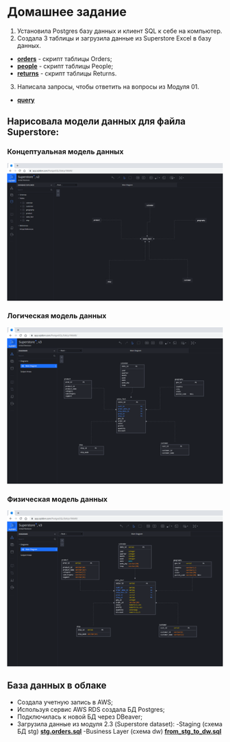 # Домашнее задание
1. Установила Postgres базу данных и клиент SQL к себе на компьютер.
2. Создала 3 таблицы и загрузила данные из Superstore Excel в базу данных.
- __[orders](https://github.com/ELenaUtrushkina/DE-101/blob/main/Module2/Orders.sql)__ - скрипт таблицы Orders;
- __[people](https://github.com/ELenaUtrushkina/DE-101/blob/main/Module2/People.sql)__ - скрипт таблицы People;
- __[returns](https://github.com/ELenaUtrushkina/DE-101/blob/main/Module2/Returns.sql)__ - скрипт таблицы Returns.
3. Написала запросы, чтобы ответить на вопросы из Модуля 01.
- __[query](https://github.com/ELenaUtrushkina/DE-101/blob/main/Module2/query.sql)__

## Нарисовала модели данных для файла Superstore:
### Концептуальная модель данных
![Concept](https://github.com/ELenaUtrushkina/DE-101/blob/main/Module2/Conceptual%20Data%20Model.png)
### Логическая модель данных
![Logic](https://github.com/ELenaUtrushkina/DE-101/blob/main/Module2/Logical%20Data%20Model.png)
### Физическая модель данных
![Physic](https://github.com/ELenaUtrushkina/DE-101/blob/main/Module2/Physical%20Data%20Model.png)
## База данных в облаке
+ Создала учетную запись в AWS;
+ Используя сервис AWS RDS создала БД Postgres;
+ Подключилась к новой БД через DBeaver;
+ Загрузила данные из модуля 2.3 (Superstore dataset):
-Staging (схема БД stg) __[stg.orders.sql]()__
-Business Layer (схема dw) __[from_stg_to_dw.sql](https://github.com/ELenaUtrushkina/DE-101/blob/main/Module2/from_stg_to_dw.sql)__
